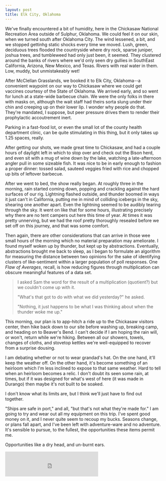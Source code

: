 ```yaml
---
layout: post
title: Elk City, Oklahoma
---
```


We've finally encountered a bit of humidity, here in the Chickasaw National Recreation Area outside of Sulphur, Oklahoma. We could feel it on our skin, when we turned south after Oklahoma City. The wind lessened, a bit, and we stopped gettinhg static shocks every time we moved. Lush, green, deciduous trees flooded the countryside where dry rock, sparse juniper, joshua trees, and tumbleweed had only just been, it seemed. They clustered around the banks of rivers where we'd only seen dry gullies in SouthEast California, Arizona, New Mexico, and Texas. Rivers with real water in them. Low, muddy, but unmistakeably wet!

After McClellan Grasslands, we booked it to Elk City, Oklahoma--a convenient waypoint on our way to Chickasaw where we could get vaccines courtesy of the State of Oklahoma. We arrived early, and so went for lunch at a state-wide barbecue chain. We were the only folks in there with masks on, although the wait staff had theirs sorta slung under their chin and creeping up on their lower lip. I wonder why people do that. They're mandated, I suppose, but peer pressure drives them to render their prophylactic accoutrement inert.

Parking in a fast-food lot, or even the small lot of the county health department clinic, can be quite stimulating in this thing, but it only takes up 1.25 spaces, really.

After getting our shots, we made great time to Chickasaw, and had a couple hours of daylight left in which to stop over and check out the Bison herd, and even sit with a mug of wine down by the lake, watching a late-afternoon angler pull in some sizeable fish. It was nice to be in early enough to fashion a proper dinner: tossed salad, sauteed veggies fried with rice and chopped up bits of leftover barbecue.

After we went to bed, the show really began. At roughly three in the morning, rain started coming down, popping and crackling against the hard surfaces of our rig. Lightning flashed outside, and thunder boomed in ways it just can't in California, putting me in mind of colliding icebergs in the sky, shearing one another apart. Even the lightning seemed to be audibly tearing through the sky. It went on like that for some hours, illustrating precisely why there are no tent campers out here this time of year. At times it was pretty unnerving, but we had the roof pretty thoroughly resealed before we set off on this journey, and that was some comfort.

Then again, there are other considerations that can arrive in those wee small hours of the morning which no material preparation may ameliorate. I found myself woken up by thunder, but kept up by abstractions. Eventually, abstractions brought me back to sleep, as I began to formulate an algorithm for measuring the distance between two opinions for the sake of identifying clusters of like-sentiment within a larger population of poll responses. One *Flaw of Averages*, recall, is how reducing figures through multiplication can obscure meaningful features of a data set.

> I asked Sam the word for the result of a multiplication (quotient?) but we couldn't come up with it.
>
> "What's that got to do with what we did yesterday?" he asked.
>
> "Nothing, it just happens to be what I was thinking about when the thunder woke me up."

This morning, our plan is to app-hitch a ride up to the Chickasaw visitors center, then hike back down to our site before washing up, breaking camp, and heading on to Beaver's Bend. I can't decide if I am hoping the rain will, or won't, return while we're hiking. Between all our showers, towels, changes of cloths, and stovetop kettles we're well-equipped to recover from a surprise dousing.

I am debating whether or not to wear grandad's hat. On the one hand, it'll keep the weather off. On the other hand, it's become something of an heirloom which I'm less inclined to expose to that same weather. Hard to tell when an heirloom becomes a relic. I don't doubt its seen some rain, at times, but if it was designed for what's west of here (it was made in Durango) then maybe it's not built to be soaked.

I don't know what its limits are, but I think we'll just have to find out together.

"Ships are safe in port," and all, "but that's not what they're made for." I am going to try and wear out all my equipment on this trip. I've spent good money on it, and I never quite seem to recoup my bucks. Seasons change, or plans fall apart, and I've been left with adventure-ware and no adventure. It's sensible to pursue, to the fullest, the opportunities these items permit me.

Opportunities like a dry head, and un-burnt ears.

<iframe src="https://open.spotify.com/embed/track/7oXP56aUNn7ofMyLhvPhEK" width="300" height="80" frameborder="0" allowtransparency="true" allow="encrypted-media"></iframe>
